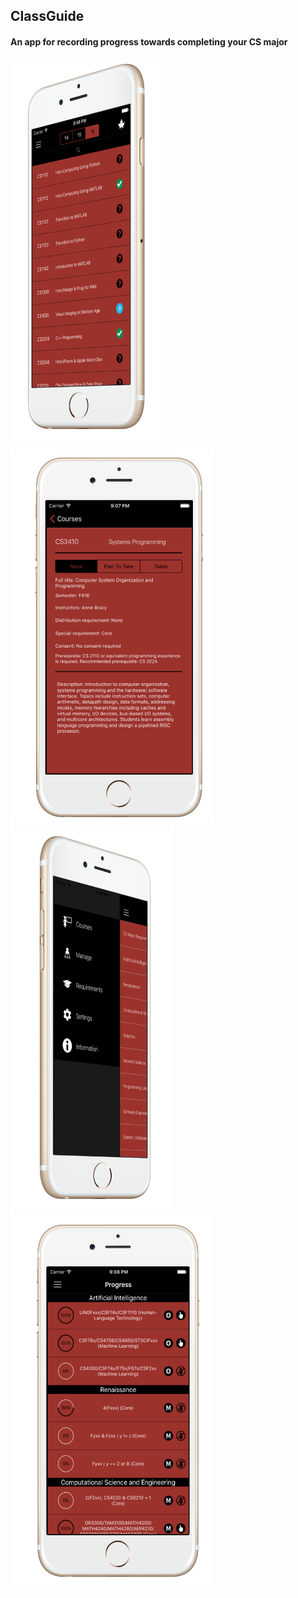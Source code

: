 ## ClassGuide ##
#### An app for recording progress towards completing your CS major ####

<img src="/Screenshots/courses-screenshot.png" width="240" height="620">
<img src="/Screenshots/detail-screenshot.png" width="325" height="600">
<img src="/Screenshots/sidebar-screenshot.png" width="260" height="620">

<img src="/Screenshots/requirements-screenshot.png" width="325" height="600">

